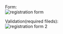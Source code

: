 Form: <br>
![registration form](https://user-images.githubusercontent.com/22479231/54741288-4f6e2a00-4bbe-11e9-84b9-96265313c5b7.JPG)

Validation(required fileds): <br>
![registration form 2](https://user-images.githubusercontent.com/22479231/54741532-15e9ee80-4bbf-11e9-874e-fa2b86890404.JPG)
